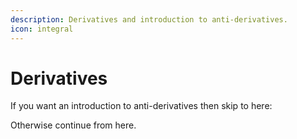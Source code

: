 ```yaml
---
description: Derivatives and introduction to anti-derivatives.
icon: integral
---
```


# Derivatives

If you want an introduction to anti-derivatives then skip to here:

Otherwise continue from here.
